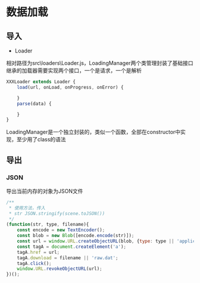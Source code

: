 # 数据加载

## 导入

- Loader

相对路径为src\loaders\Loader.js，LoadingManager两个类管理封装了基础接口
继承的加载器需要实现两个接口，一个是请求，一个是解析
```js
XXXLoader extends Loader {
    load(url, onLoad, onProgress, onError) {

    }
    parse(data) {

    }
}
```
LoadingManager是一个独立封装的，类似一个函数，全部在constructor中实现，至少用了class的语法

## 导出

### JSON
导出当前内存的对象为JSON文件
```js
/**
 * 使用方法，传入
 * str JSON.stringify(scene.toJSON())
 */
(function(str, type, filename){
    const encode = new TextEncoder();
    const blob = new Blob([encode.encode(str)]);
    const url = window.URL.createObjectURL(blob, {type: type || 'application/octet-stream'});
    const tagA = document.createElement('a');
    tagA.href = url;
    tagA.download = filename || 'raw.dat';
    tagA.click();
    window.URL.revokeObjectURL(url);
})();
```


